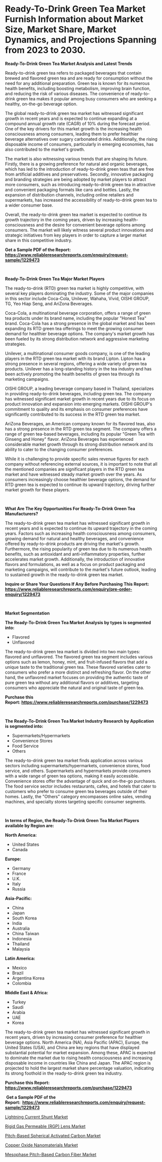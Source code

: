<p><h1>Ready-To-Drink Green Tea Market Furnish Information about Market Size, Market Share, Market Dynamics, and Projections Spanning from 2023 to 2030.</h1></p><p><strong>Ready-To-Drink Green Tea Market Analysis and Latest Trends</strong></p>
<p><p>Ready-to-drink green tea refers to packaged beverages that contain brewed and flavored green tea and are ready for consumption without the need for any additional preparation. Green tea is known for its numerous health benefits, including boosting metabolism, improving brain function, and reducing the risk of various diseases. The convenience of ready-to-drink green tea makes it popular among busy consumers who are seeking a healthy, on-the-go beverage option.</p><p>The global ready-to-drink green tea market has witnessed significant growth in recent years and is expected to continue expanding at a compound annual growth rate (CAGR) of 10% during the forecast period. One of the key drivers for this market growth is the increasing health consciousness among consumers, leading them to prefer healthier beverage alternatives over sugary carbonated drinks. Additionally, the rising disposable income of consumers, particularly in emerging economies, has also contributed to the market's growth.</p><p>The market is also witnessing various trends that are shaping its future. Firstly, there is a growing preference for natural and organic beverages, which has led to the introduction of ready-to-drink green teas that are free from artificial additives and preservatives. Secondly, innovative packaging and branding strategies are being adopted by market players to attract more consumers, such as introducing ready-to-drink green tea in attractive and convenient packaging formats like cans and bottles. Lastly, the expansion of distribution channels, including online retailers and supermarkets, has increased the accessibility of ready-to-drink green tea to a wider consumer base.</p><p>Overall, the ready-to-drink green tea market is expected to continue its growth trajectory in the coming years, driven by increasing health-consciousness and the desire for convenient beverage options among consumers. The market will likely witness several product innovations and strategic initiatives from key players in order to capture a larger market share in this competitive industry.</p></p>
<p><strong>Get a Sample PDF of the Report:&nbsp; <a href="https://www.reliableresearchreports.com/enquiry/request-sample/1229473">https://www.reliableresearchreports.com/enquiry/request-sample/1229473</a></strong></p>
<p>&nbsp;</p>
<p><strong>Ready-To-Drink Green Tea Major Market Players</strong></p>
<p><p>The ready-to-drink (RTD) green tea market is highly competitive, with several key players dominating the industry. Some of the major companies in this sector include Coca-Cola, Unilever, Wahaha, Vivid, OISHI GROUP, TG, Yeo Hiap Seng, and AriZona Beverages.</p><p>Coca-Cola, a multinational beverage corporation, offers a range of green tea products under its brand name, including the popular "Honest Tea" brand. Coca-Cola has a strong presence in the global market and has been expanding its RTD green tea offerings to meet the growing consumer demand for healthier beverage options. The company's market growth has been fueled by its strong distribution network and aggressive marketing strategies.</p><p>Unilever, a multinational consumer goods company, is one of the leading players in the RTD green tea market with its brand Lipton. Lipton has a strong presence in several regions, offering a wide variety of green tea products. Unilever has a long-standing history in the tea industry and has been actively promoting the health benefits of green tea through its marketing campaigns.</p><p>OISHI GROUP, a leading beverage company based in Thailand, specializes in providing ready-to-drink beverages, including green tea. The company has witnessed significant market growth in recent years due to its focus on product innovation and expansion into emerging markets. OISHI GROUP's commitment to quality and its emphasis on consumer preferences have significantly contributed to its success in the RTD green tea market.</p><p>AriZona Beverages, an American company known for its flavored teas, also has a strong presence in the RTD green tea segment. The company offers a range of green tea-based beverages, including its popular "Green Tea with Ginseng and Honey" flavor. AriZona Beverages has experienced considerable market growth through its strong distribution network and its ability to cater to the changing consumer preferences.</p><p>While it is challenging to provide specific sales revenue figures for each company without referencing external sources, it is important to note that all the mentioned companies are significant players in the RTD green tea market and have witnessed steady market growth over the years. As consumers increasingly choose healthier beverage options, the demand for RTD green tea is expected to continue its upward trajectory, driving further market growth for these players.</p></p>
<p>&nbsp;</p>
<p><strong>What Are The Key Opportunities For Ready-To-Drink Green Tea Manufacturers?</strong></p>
<p><p>The ready-to-drink green tea market has witnessed significant growth in recent years and is expected to continue its upward trajectory in the coming years. Factors such as increasing health consciousness among consumers, growing demand for natural and healthy beverages, and convenience offered by ready-to-drink products are driving the market's growth. Furthermore, the rising popularity of green tea due to its numerous health benefits, such as antioxidant and anti-inflammatory properties, further accelerates market growth. Additionally, the introduction of innovative flavors and formulations, as well as a focus on product packaging and marketing campaigns, will contribute to the market's future outlook, leading to sustained growth in the ready-to-drink green tea market.</p></p>
<p><strong>Inquire or Share Your Questions If Any Before Purchasing This Report: <a href="https://www.reliableresearchreports.com/enquiry/pre-order-enquiry/1229473">https://www.reliableresearchreports.com/enquiry/pre-order-enquiry/1229473</a></strong></p>
<p>&nbsp;</p>
<p><strong>Market Segmentation</strong></p>
<p><strong>The Ready-To-Drink Green Tea Market Analysis by types is segmented into:</strong></p>
<p><ul><li>Flavored</li><li>Unflavored</li></ul></p>
<p><p>The ready-to-drink green tea market is divided into two main types: flavored and unflavored. The flavored green tea segment includes various options such as lemon, honey, mint, and fruit-infused flavors that add a unique taste to the traditional green tea. These flavored varieties cater to consumers who prefer a more distinct and refreshing flavor. On the other hand, the unflavored market focuses on providing the authentic taste of pure green tea without any additional flavors or additives, targeting consumers who appreciate the natural and original taste of green tea.</p></p>
<p><strong>Purchase this Report:&nbsp;<a href="https://www.reliableresearchreports.com/purchase/1229473">https://www.reliableresearchreports.com/purchase/1229473</a></strong></p>
<p>&nbsp;</p>
<p><strong>The Ready-To-Drink Green Tea Market Industry Research by Application is segmented into:</strong></p>
<p><ul><li>Supermarkets/Hypermarkets</li><li>Convenience Stores</li><li>Food Service</li><li>Others</li></ul></p>
<p><p>The ready-to-drink green tea market finds application across various sectors including supermarkets/hypermarkets, convenience stores, food service, and others. Supermarkets and hypermarkets provide consumers with a wide range of green tea options, making it easily accessible. Convenience stores offer the advantage of quick and on-the-go purchases. The food service sector includes restaurants, cafes, and hotels that cater to customers who prefer to consume green tea beverages outside of their homes. Lastly, the "Others" category encompasses online sales, vending machines, and specialty stores targeting specific consumer segments.</p></p>
<p>&nbsp;</p>
<p><strong>In terms of Region, the Ready-To-Drink Green Tea Market Players available by Region are:</strong></p>
<p>
    <p> <strong> North America: </strong>
        <ul>
            <li>United States</li>
            <li>Canada</li>
        </ul>
        </p> 
    <p> <strong> Europe: </strong>
        <ul>
            <li>Germany</li>
            <li>France</li>
            <li>U.K.</li>
            <li>Italy</li>
            <li>Russia</li>
        </ul>
        </p> 
    <p> <strong> Asia-Pacific: </strong>
        <ul>
            <li>China</li>
            <li>Japan</li>
            <li>South Korea</li>
            <li>India</li>
            <li>Australia</li>
            <li>China Taiwan</li>
            <li>Indonesia</li>
            <li>Thailand</li>
            <li>Malaysia</li>
        </ul>
        </p> 
    <p> <strong> Latin America: </strong>
        <ul>
            <li>Mexico</li>
            <li>Brazil</li>
            <li>Argentina Korea</li>
            <li>Colombia</li>
        </ul>
        </p> 
    <p> <strong> Middle East & Africa: </strong>
        <ul>
            <li>Turkey</li>
            <li>Saudi</li>
            <li>Arabia</li>
            <li>UAE</li>
            <li>Korea</li>
        </ul>
    </p>
    </p>
<p><p>The ready-to-drink green tea market has witnessed significant growth in recent years, driven by increasing consumer preference for healthier beverage options. North America (NA), Asia Pacific (APAC), Europe, the United States (USA), and China are key regions that have displayed substantial potential for market expansion. Among these, APAC is expected to dominate the market due to rising health consciousness and increasing disposable income in countries like China and Japan. The APAC region is projected to hold the largest market share percentage valuation, indicating its strong foothold in the ready-to-drink green tea industry.</p></p>
<p><strong>Purchase this Report: <a href="https://www.reliableresearchreports.com/purchase/1229473">https://www.reliableresearchreports.com/purchase/1229473</a></strong></p>
<p>&nbsp;<strong>Get a Sample PDF of the Report:&nbsp;&nbsp;<a href="https://www.reliableresearchreports.com/enquiry/request-sample/1229473">https://www.reliableresearchreports.com/enquiry/request-sample/1229473</a></strong></p>
<p><strong></strong></p>
<p><p><a href="https://www.linkedin.com/pulse/lightning-current-shunt-market-research-report-provides/">Lightning Current Shunt Market</a></p><p><a href="https://www.linkedin.com/pulse/rigid-gas-permeable-rgp-lens-market-insights-players-forecast/">Rigid Gas Permeable (RGP) Lens Market</a></p><p><a href="https://github.com/sofayahoo2023/Market-Research-Report-List-1/blob/main/pitch-based-spherical-activated-carbon-market.md">Pitch-Based Spherical Activated Carbon Market</a></p><p><a href="https://medium.com/@cleogerhold/copper-oxide-nanomaterials-market-report-reveals-the-latest-trends-and-growth-opportunities-of-this-0ae6860710f9">Copper Oxide Nanomaterials Market</a></p><p><a href="https://github.com/pizolina/Market-Research-Report-List-1/blob/main/mesophase-pitch-based-carbon-fiber-market.md">Mesophase Pitch-Based Carbon Fiber Market</a></p></p>